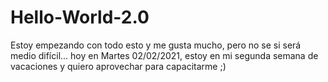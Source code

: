 # Hello-World-2.0
Estoy empezando con todo esto y me gusta mucho, pero no se si será medio difícil... hoy en Martes 02/02/2021, estoy en mi segunda semana de vacaciones y quiero aprovechar para capacitarme ;)
